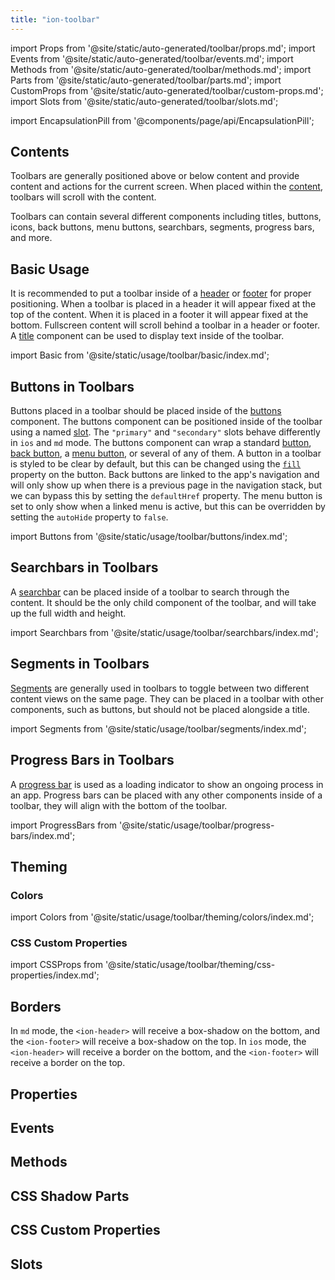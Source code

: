 ```yaml
---
title: "ion-toolbar"
---
```

import Props from '@site/static/auto-generated/toolbar/props.md';
import Events from '@site/static/auto-generated/toolbar/events.md';
import Methods from '@site/static/auto-generated/toolbar/methods.md';
import Parts from '@site/static/auto-generated/toolbar/parts.md';
import CustomProps from '@site/static/auto-generated/toolbar/custom-props.md';
import Slots from '@site/static/auto-generated/toolbar/slots.md';

<head>
  <title>Toolbar | Customize App Menu Toolbar Buttons and Icons</title>
  <meta name="description" content="Ion-toolbar component lets you customize toolbar buttons on your app menu. Add fixed toolbars above or below content or use full screen to scroll with content." />
</head>

import EncapsulationPill from '@components/page/api/EncapsulationPill';

<EncapsulationPill type="shadow" />

<h2 className="table-of-contents__title">Contents</h2>

Toolbars are generally positioned above or below content and provide content and actions for the current screen. When placed within the [content](./content), toolbars will scroll with the content.

Toolbars can contain several different components including titles, buttons, icons, back buttons, menu buttons, searchbars, segments, progress bars, and more.


## Basic Usage

It is recommended to put a toolbar inside of a [header](./header) or [footer](./footer) for proper positioning. When a toolbar is placed in a header it will appear fixed at the top of the content. When it is placed in a footer it will appear fixed at the bottom. Fullscreen content will scroll behind a toolbar in a header or footer. A [title](./title) component can be used to display text inside of the toolbar.

import Basic from '@site/static/usage/toolbar/basic/index.md';

<Basic />


## Buttons in Toolbars

Buttons placed in a toolbar should be placed inside of the [buttons](./buttons) component. The buttons component can be positioned inside of the toolbar using a named [slot](#slots). The `"primary"` and `"secondary"` slots behave differently in `ios` and `md` mode. The buttons component can wrap a standard [button](./button), [back button](./back-button), a [menu button](./menu-button), or several of any of them. A button in a toolbar is styled to be clear by default, but this can be changed using the [`fill`](./button#fill) property on the button. Back buttons are linked to the app's navigation and will only show up when there is a previous page in the navigation stack, but we can bypass this by setting the `defaultHref` property. The menu button is set to only show when a linked menu is active, but this can be overridden by setting the `autoHide` property to `false`.

import Buttons from '@site/static/usage/toolbar/buttons/index.md';

<Buttons />


## Searchbars in Toolbars

A [searchbar](./searchbar) can be placed inside of a toolbar to search through the content. It should be the only child component of the toolbar, and will take up the full width and height.

import Searchbars from '@site/static/usage/toolbar/searchbars/index.md';

<Searchbars />


## Segments in Toolbars

[Segments](./segment) are generally used in toolbars to toggle between two different content views on the same page. They can be placed in a toolbar with other components, such as buttons, but should not be placed alongside a title.

import Segments from '@site/static/usage/toolbar/segments/index.md';

<Segments />


## Progress Bars in Toolbars

A [progress bar](./progress-bar) is used as a loading indicator to show an ongoing process in an app. Progress bars can be placed with any other components inside of a toolbar, they will align with the bottom of the toolbar.

import ProgressBars from '@site/static/usage/toolbar/progress-bars/index.md';

<ProgressBars />


## Theming

### Colors

import Colors from '@site/static/usage/toolbar/theming/colors/index.md';

<Colors />

### CSS Custom Properties

import CSSProps from '@site/static/usage/toolbar/theming/css-properties/index.md';

<CSSProps />


## Borders

In `md` mode, the `<ion-header>` will receive a box-shadow on the bottom, and the `<ion-footer>` will receive a box-shadow on the top.  In `ios` mode, the `<ion-header>` will receive a border on the bottom, and the `<ion-footer>` will receive a border on the top.


## Properties
<Props />

## Events
<Events />

## Methods
<Methods />

## CSS Shadow Parts
<Parts />

## CSS Custom Properties
<CustomProps />

## Slots
<Slots />
